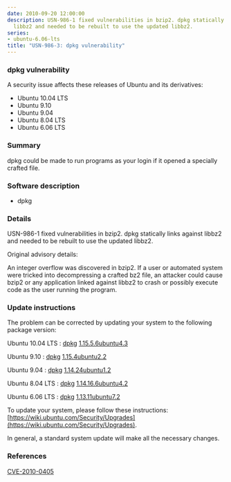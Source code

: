 ```yaml
---
date: 2010-09-20 12:00:00
description: USN-986-1 fixed vulnerabilities in bzip2. dpkg statically links against
  libbz2 and needed to be rebuilt to use the updated libbz2.
series:
- ubuntu-6.06-lts
title: "USN-986-3: dpkg vulnerability"
---
```



### dpkg vulnerability

A security issue affects these releases of Ubuntu and its derivatives:

* Ubuntu 10.04 LTS
* Ubuntu 9.10
* Ubuntu 9.04
* Ubuntu 8.04 LTS
* Ubuntu 6.06 LTS

### Summary

dpkg could be made to run programs as your login if it opened a specially crafted file.

### Software description

* dpkg 

### Details

USN-986-1 fixed vulnerabilities in bzip2. dpkg statically links against libbz2 and needed to be rebuilt to use the updated libbz2.

Original advisory details:

 An integer overflow was discovered in bzip2. If a user or automated system were tricked into decompressing a crafted bz2 file, an attacker could cause bzip2 or any application linked against libbz2 to crash or possibly execute code as the user running the program. 

### Update instructions

The problem can be corrected by updating your system to the following package version:

Ubuntu 10.04 LTS
 : [dpkg](https://launchpad.net/ubuntu/+source/dpkg) <span> [1.15.5.6ubuntu4.3](https://launchpad.net/ubuntu/+source/dpkg/1.15.5.6ubuntu4.3) </span> 

Ubuntu 9.10
 : [dpkg](https://launchpad.net/ubuntu/+source/dpkg) <span> [1.15.4ubuntu2.2](https://launchpad.net/ubuntu/+source/dpkg/1.15.4ubuntu2.2) </span> 

Ubuntu 9.04
 : [dpkg](https://launchpad.net/ubuntu/+source/dpkg) <span> [1.14.24ubuntu1.2](https://launchpad.net/ubuntu/+source/dpkg/1.14.24ubuntu1.2) </span> 

Ubuntu 8.04 LTS
 : [dpkg](https://launchpad.net/ubuntu/+source/dpkg) <span> [1.14.16.6ubuntu4.2](https://launchpad.net/ubuntu/+source/dpkg/1.14.16.6ubuntu4.2) </span> 

Ubuntu 6.06 LTS
 : [dpkg](https://launchpad.net/ubuntu/+source/dpkg) <span> [1.13.11ubuntu7.2](https://launchpad.net/ubuntu/+source/dpkg/1.13.11ubuntu7.2) </span> 

To update your system, please follow these instructions: [https://wiki.ubuntu.com/Security/Upgrades](https://wiki.ubuntu.com/Security/Upgrades).

In general, a standard system update will make all the necessary changes. 

### References

 
 [CVE-2010-0405](http://people.ubuntu.com/~ubuntu-security/cve/CVE-2010-0405)